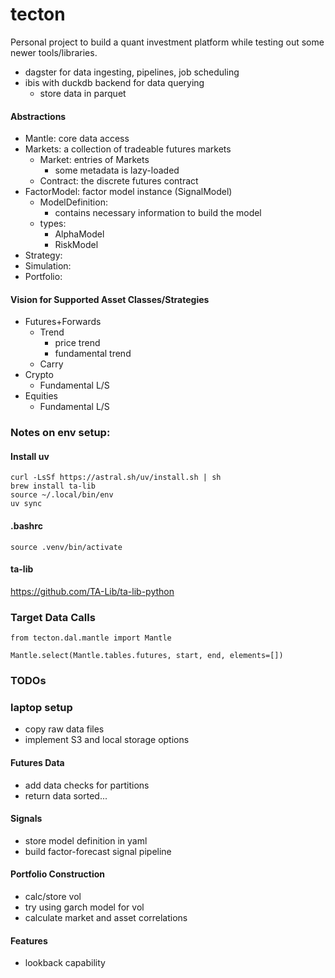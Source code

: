 # tecton
Personal project to build a quant investment platform while testing out some newer tools/libraries.
- dagster for data ingesting, pipelines, job scheduling
- ibis with duckdb backend for data querying
    - store data in parquet


#### Abstractions
- Mantle: core data access
- Markets: a collection of tradeable futures markets
    - Market: entries of Markets
        - some metadata is lazy-loaded
    - Contract: the discrete futures contract
- FactorModel: factor model instance (SignalModel)
    - ModelDefinition:
        - contains necessary information to build the model
    - types:
        - AlphaModel
        - RiskModel
- Strategy:
- Simulation:
- Portfolio:

#### Vision for Supported Asset Classes/Strategies
- Futures+Forwards
    - Trend
        - price trend
        - fundamental trend
    - Carry
- Crypto
    - Fundamental L/S
- Equities
    - Fundamental L/S

### Notes on env setup:

#### Install uv

```
curl -LsSf https://astral.sh/uv/install.sh | sh
brew install ta-lib
source ~/.local/bin/env
uv sync
```

#### .bashrc
```
source .venv/bin/activate
```

#### ta-lib
https://github.com/TA-Lib/ta-lib-python

### Target Data Calls

```
from tecton.dal.mantle import Mantle

Mantle.select(Mantle.tables.futures, start, end, elements=[])

```

### TODOs
### laptop setup
- copy raw data files
- implement S3 and local storage options


#### Futures Data
- add data checks for partitions
- return data sorted...

#### Signals
- store model definition in yaml
- build factor-forecast signal pipeline

#### Portfolio Construction
- calc/store vol
- try using garch model for vol
- calculate market and asset correlations

#### Features
- lookback capability


